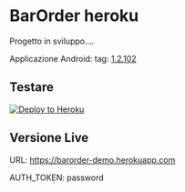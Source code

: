 # BarOrder heroku

Progetto in sviluppo....

Applicazione Android: tag: [1.2.102](https://github.com/therickys93/BarOrderAndroid/releases/tag/1.2.102)

## Testare

[![Deploy to Heroku](https://www.herokucdn.com/deploy/button.png)](https://heroku.com/deploy)


## Versione Live

URL: https://barorder-demo.herokuapp.com

AUTH_TOKEN: password
